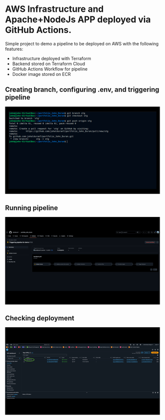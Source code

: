 # AWS Infrastructure and Apache+NodeJs APP deployed via GitHub Actions.
Simple project to demo a pipeline to be deployed on AWS with the following features:
- Infrastructure deployed with Terraform
- Backend stored on Terraform Cloud
- GitHub Actions Workflow for pipeline
- Docker image stored on ECR
  
  
## Creating branch, configuring .env, and triggering pipeline
![Setup](./resources/first_part_gif_portfolio.gif)

## Running pipeline
![Setup](./resources/second_part_gif_portfolio.gif)

## Checking deployment
![Setup](./resources/third_part_gif_portfolio.gif)
